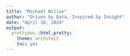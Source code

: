 ```yaml
---
title: "Michael Willox"
author: "Driven by Data, Inspired by Insight"
date: "April 18, 2024"
output: 
  prettydoc::html_pretty:
    theme: architect
    toc: yes
---
```

